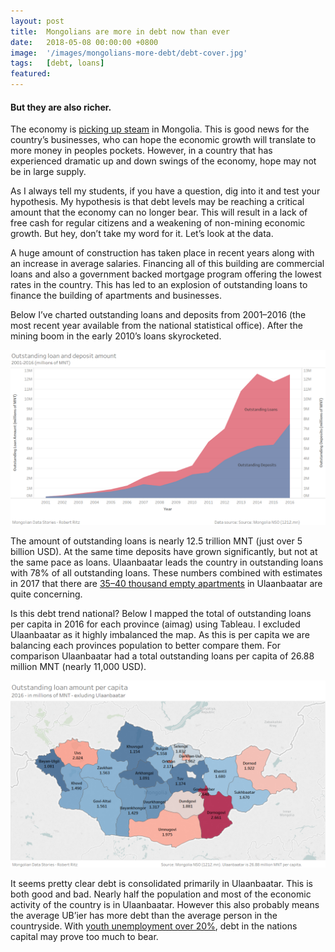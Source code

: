 ```yaml
---
layout: post
title:  Mongolians are more in debt now than ever
date:   2018-05-08 00:00:00 +0800
image:  '/images/mongolians-more-debt/debt-cover.jpg'
tags:   [debt, loans]
featured: 
---
```


#### But they are also richer.

The economy is [picking up steam](https://www.bloomberg.com/news/articles/2018-05-02/mongolia-s-swing-from-bust-to-boom-raises-question-can-it-last) in Mongolia. This is good news for the country’s businesses, who can hope the economic growth will translate to more money in peoples pockets. However, in a country that has experienced dramatic up and down swings of the economy, hope may not be in large supply.

As I always tell my students, if you have a question, dig into it and test your hypothesis. My hypothesis is that debt levels may be reaching a critical amount that the economy can no longer bear. This will result in a lack of free cash for regular citizens and a weakening of non-mining economic growth. But hey, don’t take my word for it. Let’s look at the data.

A huge amount of construction has taken place in recent years along with an increase in average salaries. Financing all of this building are commercial loans and also a government backed mortgage program offering the lowest rates in the country. This has led to an explosion of outstanding loans to finance the building of apartments and businesses.

Below I’ve charted outstanding loans and deposits from 2001–2016 (the most recent year available from the national statistical office). After the mining boom in the early 2010’s loans skyrocketed.

![](/images/mongolians-more-debt/debt-chart.png)

The amount of outstanding loans is nearly 12.5 trillion MNT (just over 5 billion USD). At the same time deposits have grown significantly, but not at the same pace as loans. Ulaanbaatar leads the country in outstanding loans with 78% of all outstanding loans. These numbers combined with estimates in 2017 that there are [35–40 thousand empty apartments](http://theubpost.mn/2017/02/19/free-up-prices-and-dismantle-monopolies/) in Ulaanbaatar are quite concerning.

Is this debt trend national? Below I mapped the total of outstanding loans per capita in 2016 for each province (aimag) using Tableau. I excluded Ulaanbaatar as it highly imbalanced the map. As this is per capita we are balancing each provinces population to better compare them. For comparison Ulaanbaatar had a total outstanding loans per capita of 26.88 million MNT (nearly 11,000 USD).

![](/images/mongolians-more-debt/debt-map.png)

It seems pretty clear debt is consolidated primarily in Ulaanbaatar. This is both good and bad. Nearly half the population and most of the economic activity of the country is in Ulaanbaatar. However this also probably means the average UB’ier has more debt than the average person in the countryside. With [youth unemployment over 20%](https://medium.com/mongolian-data-stories/unemployment-in-mongolia-infographic-4595aab9bb85), debt in the nations capital may prove too much to bear.